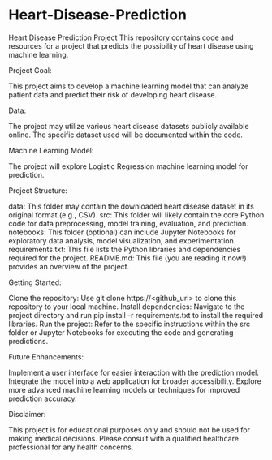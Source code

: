 # Heart-Disease-Prediction
Heart Disease Prediction Project
This repository contains code and resources for a project that predicts the possibility of heart disease using machine learning.

Project Goal:

This project aims to develop a machine learning model that can analyze patient data and predict their risk of developing heart disease.

Data:

The project may utilize various heart disease datasets publicly available online. The specific dataset used will be documented within the code.

Machine Learning Model:

The project will explore Logistic Regression machine learning model for prediction.


Project Structure:

data: This folder may contain the downloaded heart disease dataset in its original format (e.g., CSV).
src: This folder will likely contain the core Python code for data preprocessing, model training, evaluation, and prediction.
notebooks: This folder (optional) can include Jupyter Notebooks for exploratory data analysis, model visualization, and experimentation.
requirements.txt: This file lists the Python libraries and dependencies required for the project.
README.md: This file (you are reading it now!) provides an overview of the project.

Getting Started:

Clone the repository: Use git clone https://<github_url> to clone this repository to your local machine.
Install dependencies: Navigate to the project directory and run pip install -r requirements.txt to install the required libraries.
Run the project: Refer to the specific instructions within the src folder or Jupyter Notebooks for executing the code and generating predictions.


Future Enhancements:

Implement a user interface for easier interaction with the prediction model.
Integrate the model into a web application for broader accessibility.
Explore more advanced machine learning models or techniques for improved prediction accuracy.

Disclaimer:

This project is for educational purposes only and should not be used for making medical decisions. Please consult with a qualified healthcare professional for any health concerns.
